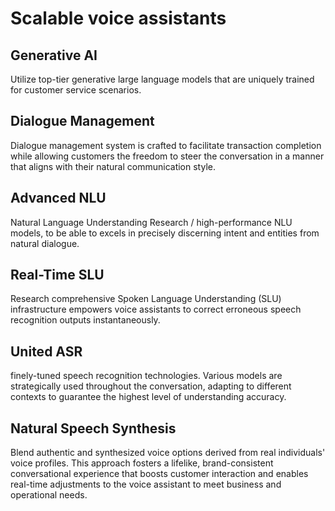 # Scalable voice assistants

## Generative AI
Utilize top-tier generative large language models that are uniquely trained for customer service scenarios.

## Dialogue Management
Dialogue management system is crafted to facilitate transaction completion while allowing customers the freedom to steer the conversation in a manner that aligns with their natural communication style.

## Advanced NLU
Natural Language Understanding Research  / high-performance NLU models, to be able to excels in precisely discerning intent and entities from natural dialogue. 

## Real-Time SLU
Research comprehensive Spoken Language Understanding (SLU) infrastructure empowers voice assistants to correct erroneous speech recognition outputs instantaneously.

## United ASR
finely-tuned speech recognition technologies. Various models are strategically used throughout the conversation, adapting to different contexts to guarantee the highest level of understanding accuracy.

## Natural Speech Synthesis
Blend authentic and synthesized voice options derived from real individuals' voice profiles. This approach fosters a lifelike, brand-consistent conversational experience that boosts customer interaction 
and enables real-time adjustments to the voice assistant to meet business and operational needs.
